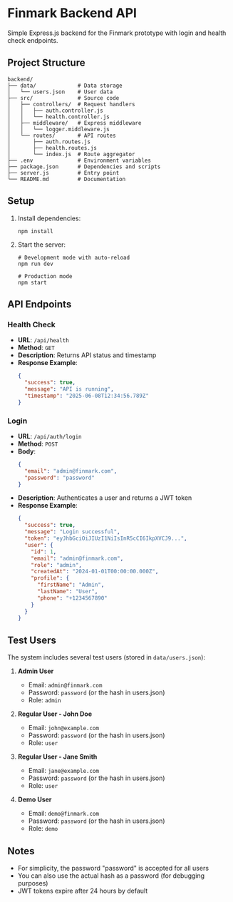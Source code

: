 # Finmark Backend API

Simple Express.js backend for the Finmark prototype with login and health check endpoints.

## Project Structure

```
backend/
├── data/             # Data storage
│   └── users.json    # User data
├── src/              # Source code
│   ├── controllers/  # Request handlers
│   │   ├── auth.controller.js
│   │   └── health.controller.js
│   ├── middleware/   # Express middleware
│   │   └── logger.middleware.js
│   └── routes/       # API routes
│       ├── auth.routes.js
│       ├── health.routes.js
│       └── index.js  # Route aggregator
├── .env              # Environment variables
├── package.json      # Dependencies and scripts
├── server.js         # Entry point
└── README.md         # Documentation
```

## Setup

1. Install dependencies:
   ```
   npm install
   ```

2. Start the server:
   ```
   # Development mode with auto-reload
   npm run dev
   
   # Production mode
   npm start
   ```

## API Endpoints

### Health Check
- **URL**: `/api/health`
- **Method**: `GET`
- **Description**: Returns API status and timestamp
- **Response Example**:
  ```json
  {
    "success": true,
    "message": "API is running",
    "timestamp": "2025-06-08T12:34:56.789Z"
  }
  ```

### Login
- **URL**: `/api/auth/login`
- **Method**: `POST`
- **Body**:
  ```json
  {
    "email": "admin@finmark.com",
    "password": "password"
  }
  ```
- **Description**: Authenticates a user and returns a JWT token
- **Response Example**:
  ```json
  {
    "success": true,
    "message": "Login successful",
    "token": "eyJhbGciOiJIUzI1NiIsInR5cCI6IkpXVCJ9...",
    "user": {
      "id": 1,
      "email": "admin@finmark.com",
      "role": "admin",
      "createdAt": "2024-01-01T00:00:00.000Z",
      "profile": {
        "firstName": "Admin",
        "lastName": "User",
        "phone": "+1234567890"
      }
    }
  }
  ```

## Test Users

The system includes several test users (stored in `data/users.json`):

1. **Admin User**
   - Email: `admin@finmark.com`
   - Password: `password` (or the hash in users.json)
   - Role: `admin`

2. **Regular User - John Doe**
   - Email: `john@example.com`
   - Password: `password` (or the hash in users.json)
   - Role: `user`

3. **Regular User - Jane Smith**
   - Email: `jane@example.com`
   - Password: `password` (or the hash in users.json)
   - Role: `user`

4. **Demo User**
   - Email: `demo@finmark.com`
   - Password: `password` (or the hash in users.json)
   - Role: `demo`

## Notes

- For simplicity, the password "password" is accepted for all users
- You can also use the actual hash as a password (for debugging purposes)
- JWT tokens expire after 24 hours by default
